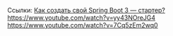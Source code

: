 Ссылки:
[Как создать свой Spring Boot 3 — стартер?](https://habr.com/ru/articles/806217/)
https://www.youtube.com/watch?v=yy43NOreJG4
https://www.youtube.com/watch?v=7Cq5zEm2wq0